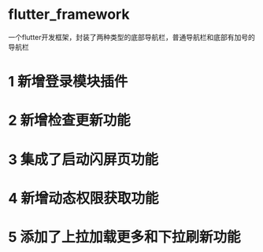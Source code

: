 # flutter_framework

一个flutter开发框架，封装了两种类型的底部导航栏，普通导航栏和底部有加号的导航栏

# 1 新增登录模块插件
# 2 新增检查更新功能
# 3 集成了启动闪屏页功能
# 4 新增动态权限获取功能
# 5 添加了上拉加载更多和下拉刷新功能
